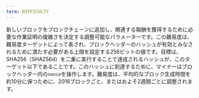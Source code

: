 ```yaml
---
term: DIFFICULTY
---
```


新しいブロックをブロックチェーンに追加し、関連する報酬を獲得するために必要な作業証明の複雑さを決定する調整可能なパラメーターです。この難易度は、難易度ターゲットによって表され、ブロックヘッダーのハッシュが有効とみなされるために満たす必要がある上限を設定する256ビットの値です。目標は、SHA256（SHA256d）を二重に実行することで達成されるハッシュが、このターゲット以下であることです。このハッシュに到達するために、マイナーはブロックヘッダー内の`nonce`を操作します。難易度は、平均的なブロック生成時間を約10分に保つために、2016ブロックごと、またはおよそ2週間ごとに調整されます。